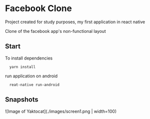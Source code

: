# Facebook Clone

Project created for study purposes, my first application in react native

Clone of the facebook app's non-functional layout

## Start

To install dependencies

```shell
  yarn install

```

run application on android

```shell
  reat-native run-android
```

## Snapshots

![Image of Yaktocat](./images/screen1.png | width=100)
